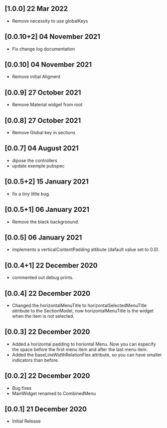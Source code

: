 
## [1.0.0] 22 Mar 2022

* Remove necessity to use globalKeys

## [0.0.10+2] 04 November 2021

* Fix change log documentation

## [0.0.10] 04 November 2021

* Remove initial Aligment

## [0.0.9] 27 October 2021

* Remove Material widget from root

## [0.0.8] 27 October 2021

* Remove Global key in sections

## [0.0.7] 04 August 2021

* dipose the controllers
* update exemple pubspec

## [0.0.5+2] 15 January 2021

* fix a tiny little bug.

## [0.0.5+1] 06 January 2021

* Remove the black backgroound.

## [0.0.5] 06 January 2021

* implements a verticalContentPadding attibute (dafault value set to 0.0).

## [0.0.4+1] 22 December 2020

* commented out debug prints.

## [0.0.4] 22 December 2020

* Changed the horizontalMenuTitle to horizontalSelectedMenuTitle attribute to the SectionModel, now horizontalMenuTitle is the widget when the item is not selected.

## [0.0.3] 22 December 2020

* Added a horizontal padding to horiontal Menu. Now you can especify the space before the first menu item and after the last menu item.
* Added the baseLineWidthRelationFlex attribute, so you can have smaller indicators than before.

## [0.0.2] 22 December 2020

* Bug fixes
* MainWidget renamed to CombinedMenu

## [0.0.1] 21 December 2020

* Initial Release
